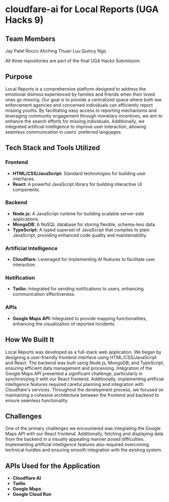 # cloudfare-ai for Local Reports (UGA Hacks 9)


## Team Members
Jay Patel
Rocco Ahching
Thuan Luu
Quincy Ngo

All three repositories are part of the final UGA Hacks Submission 
  
## Purpose

Local Reports is a comprehensive platform designed to address the emotional distress experienced by families and friends when their loved ones go missing. Our goal is to provide a centralized space where both law enforcement agencies and concerned individuals can efficiently report missing youths. By facilitating easy access to reporting mechanisms and leveraging community engagement through monetary incentives, we aim to enhance the search efforts for missing individuals. Additionally, we integrated artificial intelligence to improve user interaction, allowing seamless communication in users' preferred languages.

## Tech Stack and Tools Utilized

### Frontend
- **HTML/CSS/JavaScript:** Standard technologies for building user interfaces.
- **React:** A powerful JavaScript library for building interactive UI components.

### Backend
- **Node.js:** A JavaScript runtime for building scalable server-side applications.
- **MongoDB:** A NoSQL database for storing flexible, schema-less data.
- **TypeScript:** A typed superset of JavaScript that compiles to plain JavaScript, providing enhanced code quality and maintainability.

### Artificial Intelligence
- **Cloudflare:** Leveraged for implementing AI features to facilitate user interaction.

### Notification
- **Twilio:** Integrated for sending notifications to users, enhancing communication effectiveness.

### APIs
- **Google Maps API:** Integrated to provide mapping functionalities, enhancing the visualization of reported incidents.

## How We Built It

Local Reports was developed as a full-stack web application. We began by designing a user-friendly frontend interface using HTML/CSS/JavaScript and React. The backend was built using Node.js, MongoDB, and TypeScript, ensuring efficient data management and processing. Integration of the Google Maps API presented a significant challenge, particularly in synchronizing it with our React frontend. Additionally, implementing artificial intelligence features required careful planning and integration with Cloudflare's services. Throughout the development process, we focused on maintaining a cohesive architecture between the frontend and backend to ensure seamless functionality.

## Challenges

One of the primary challenges we encountered was integrating the Google Maps API with our React frontend. Additionally, fetching and displaying data from the backend in a visually appealing manner posed difficulties. Implementing artificial intelligence features also required overcoming technical hurdles and ensuring smooth integration with the existing system.

## APIs Used for the Application
- **Cloudflare AI**
- **Twilio** 
- **Google Maps**
- **Google Cloud Run**



